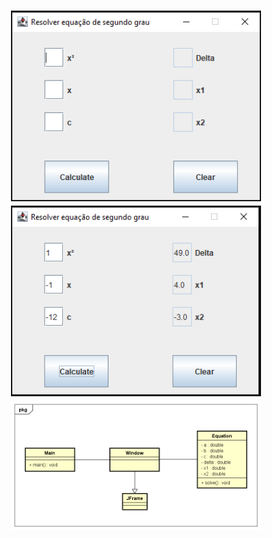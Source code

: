 <h1 align="center">
  <img alt="1" title="Java Quadratic Function" src=".github/1.png" width="400px" />
  <img alt="2" title="Java Quadratic Function" src=".github/2.png" width="400px" />
  <img alt="2" title="Java Quadratic Function" src=".github/3.png" width="400px" />
</h1>
